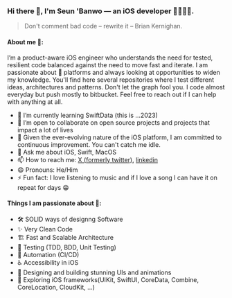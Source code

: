 ### Hi there 👋, I'm Seun 'Banwo — an iOS developer 📱👨🏾‍💻.

> Don't comment bad code – rewrite it – Brian Kernighan.

#### About me 🤔:

I’m a product-aware iOS engineer who understands the need for tested, resilient code balanced against the need to move fast and iterate.
I am passionate about  platforms and always looking at opportunities to widen my knowledge. 
You'll find here several repositories where I test different ideas, architectures and patterns. 
Don't let the graph fool you. I code almost everyday but push mostly to bitbucket. 
Feel free to reach out if I can help with anything at all.

- 🌱 I’m currently learning SwiftData (this is ...2023)
- 👯 I’m open to collaborate on open source projects and projects that impact a lot of lives
- 🤔 Given the ever-evolving nature of the iOS platform, I am committed to continuous improvement. You can't catch me idle. 
- 💬 Ask me about iOS, Swift, MacOS
- 📫 How to reach me: [X (formerly twitter)](https://twitter.com/seun_banwo), [linkedin](https://www.linkedin.com/in/oluwaseun-adebanwo)
- 😄 Pronouns: He/Him
- ⚡ Fun fact: I love listening to music and if I love a song I can have it on repeat for days 😁

#### Things I am passionate about 🤗:

- 🛠 SOLID ways of designng Software
- ✨ Very Clean Code
- 🏗 Fast and Scalable Architecture
- 🧪 Testing (TDD, BDD, Unit Testing)
- 🔁 Automation (CI/CD)
- ♿️ Accessibility in iOS
- 📱 Designing and building stunning UIs and animations
- 🚦 Exploring iOS frameworks(UIKit, SwiftUI, CoreData, Combine, CoreLocation, CloudKit, ...)

<!--
**seunbanwo/seunbanwo** is a ✨ _special_ ✨ repository because its `README.md` (this file) appears on your GitHub profile.

Here are some ideas to get you started:
- 🔭 I’m currently working on ...
-->

